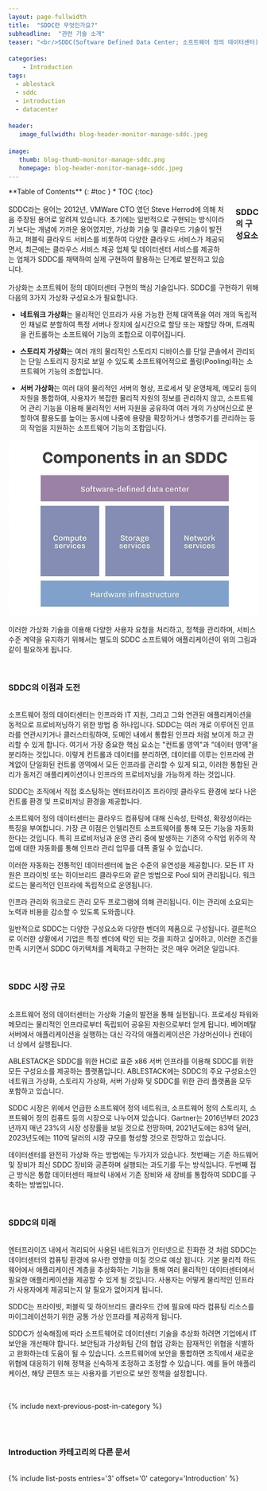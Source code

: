 ```yaml
---
layout: page-fullwidth
title:  "SDDC란 무엇인가요?"
subheadline:  "관련 기술 소개"
teaser: "<br/>SDDC(Software Defined Data Center; 소프트웨어 정의 데이터센터)는 네트워킹, 스토리지, CPU 및 보안과 같은 모든 인프라 요소가 가상화 되어 서비스로 제공되는 인프라입니다. 배포, 운영, 프로비저닝 및 구성은 하드웨어로부터 분리되어 소프트웨어를 통해 이루어집니다. 이러한 기능은 모두 소프트웨어 인텔리전스를 통해 구현됩니다. "

categories:
    - Introduction
tags:
  - ablestack
  - sddc
  - introduction
  - datacenter

header:
   image_fullwidth: blog-header-monitor-manage-sddc.jpeg

image:
   thumb: blog-thumb-monitor-manage-sddc.png
   homepage: blog-header-monitor-manage-sddc.jpeg
---
```


<div class="row">
<div class="medium-4 medium-push-8 columns" markdown="1">
  <div class="panel radius" markdown="1">
  **Table of Contents**
  {: #toc }
  *  TOC
  {:toc}
  </div>
</div><!-- /.medium-4.columns -->

<div class="medium-8 medium-pull-4 columns" markdown="1">
<br/>
SDDC라는 용어는 2012년, VMWare CTO 였던 Steve Herrod에 의해 처음 주장된 용어로 알려져 있습니다. 초기에는 일반적으로 구현되는 방식이라기 보다는 개념에 가까운 용어였지만, 가상화 기술 및 클라우드 기술이 발전하고, 퍼블릭 클라우드 서비스를 비롯하여 다양한 클라우드 서비스가 제공되면서, 최근에는 클라우스 서비스 제공 업체 및 데이터센터 서비스를 제공하는 업체가 SDDC를 채택하여 실제 구현하여 활용하는 단계로 발전하고 있습니다. 

### SDDC의 구성요소
</div>
</div>

<br/>
가상화는 소프트웨어 정의 데이터센터 구현의 핵심 기술입니다. SDDC를 구현하기 위해 다음의 3가지 가상화 구성요소가 필요합니다. 

  - **네트워크 가상화**는 물리적인 인프라가 사용 가능한 전체 대역폭을 여러 개의 독립적인 채널로 분할하여 특정 서버나 장치에 실시간으로 할당 또는 재할당 하며, 트래픽을 컨트롤하는 소프트웨어 기능의 조합으로 이루어집니다. 

  - **스토리지 가상화**는 여러 개의 물리적인 스토리지 디바이스를 단일 콘솔에서 관리되는 단일 스토리지 장치로 보일 수 있도록 소프트웨어적으로 풀링(Pooling)하는 소프트웨어 기능의 조합입니다. 

  - **서버 가상화**는 여러 대의 물리적인 서버의 형상, 프로세서 및 운영체제, 메모리 등의 자원을 통합하여, 사용자가 복잡한 물리적 자원의 정보를 관리하지 않고, 소프트웨어 관리 기능을 이용해 물리적인 서버 자원을 공유하여 여러 개의 가상머신으로 분할하여 활용도를 높이는 동시에 나중에 용량을 확장하거나 생명주기를 관리하는 등의 작업을 지원하는 소프트웨어 기능의 조합입니다. 

<div class="row" style="text-align: center;">
   <img src="/images/sddc-components.png">
</div>

이러한 가상화 기술을 이용해 다양한 사용자 요청을 처리하고, 정책을 관리하며, 서비스 수준 계약을 유지하기 위해서는 별도의 SDDC 소프트웨어 애플리케이션이 위의 그림과 같이 필요하게 됩니다. 

<br/>

### SDDC의 이점과 도전
<br/>
소프트웨어 정의 데이터센터는 인프라와 IT 지원, 그리고 그와 연관된 애플리케이션을 동적으로 프로비저닝하기 위한 방법 중 하나입니다. SDDC는 여러 개로 이루어진 인프라를 연관시키거나 클러스터링하여, 도메인 내에서 통합된 인프라 처럼 보이게 하고 관리할 수 있게 합니다. 여기서 가장 중요한 핵심 요소는 "컨트롤 영역"과 "데이터 영역"을 분리하는 것입니다. 이렇게 컨트롤과 데이터를 분리하면, 데이터를 이루는 인프라에 관계없이 단일화된 컨트롤 영역에서 모든 인프라를 관리할 수 있게 되고, 이러한 통합된 관리가 동저긴 애플리케이션이나 인프라의 프로비저닝을 가능하게 하는 것입니다. 

SDDC는 조직에서 직접 호스팅하는 엔터프라이즈 프라이빗 클라우드 환경에 보다 나은 컨트롤 환경 및 프로비저닝 환경을 제공합니다. 

소프트웨어 정의 데이터센터는 클라우드 컴퓨팅에 대해 신속성, 탄력성, 확장성이라는 특징을 부여합니다. 가장 큰 이점은 인텔리전트 소프트웨어를 통해 모든 기능을 자동화 한다는 것입니다. 특히 프로비저닝과 운영 관리 중에 발생하는 기존의 수작업 위주의 작업에 대한 자동화를 통해 인프라 관리 업무를 대폭 줄일 수 있습니다. 

이러한 자동화는 전통적인 데이터센터에 높은 수준의 유연성을 제공합니다. 모든 IT 자원은 프라이빗 또는 하이브리드 클라우드와 같은 방법으로 Pool 되어 관리됩니다. 워크로드는 물리적인 인프라에 독립적으로 운영됩니다. 

인프라 관리와 워크로드 관리 모두 프로그램에 의해 관리됩니다. 이는 관리에 소요되는 노력과 비용을 감소할 수 있도록 도와줍니다. 

일반적으로 SDDC는 다양한 구성요소와 다양한 벤더의 제품으로 구성됩니다. 결론적으로 이러한 상황에서 기업은 특정 벤더에 락인 되는 것을 피하고 싶어하고, 이러한 조건을 만족 시키면서 SDDC 아키텍처를 계획하고 구현하는 것은 매우 어려운 일입니다. 

<br/>

### SDDC 시장 규모
<br/>
소프트웨어 정의 데이터센터는 가상화 기술의 발전을 통해 실현됩니다. 프로세싱 파워와 메모리는 물리적인 인프라로부터 독립되어 공유된 자원으로부터 얻게 됩니다. 베어메탈 서버에서 애플리케이션을 실행하는 대신 각각의 애플리케이션은 가상머신이나 컨테이너 상에서 실행됩니다. 

ABLESTACK은 SDDC를 위한 HCI로 표준 x86 서버 인프라를 이용해 SDDC를 위한 모든 구성요소를 제공하는 플랫폼입니다. ABLESTACK에는 SDDC의 주요 구성요소인 네트워크 가상화, 스토리지 가상화, 서버 가상화 및 SDDC를 위한 관리 플랫폼을 모두 포함하고 있습니다. 

SDDC 시장은 위에서 언급한 소프트웨어 정의 네트워크, 소프트웨어 정의 스토리지, 소프트웨어 정의 컴퓨트 등의 시장으로 나누어져 있습니다. Gartner는 2016년부터 2023년까지 매년 23%의 시장 성장률을 보일 것으로 전망하며, 2021년도에는 83억 달러, 2023년도에는 110억 달러의 시장 규모를 형성할 것으로 전망하고 있습니다. 

데이터센터를 완전히 가상화 하는 방법에는 두가지가 있습니다. 첫번째는 기존 하드웨어 및 장비가 최신 SDDC 장비와 공존하며 실행되는 과도기를 두는 방식입니다. 두번째 접근 방식은 통합 데이터센터 패브릭 내에서 기존 장비와 새 장비를 통합하여 SDDC를 구축하는 방법입니다. 

<br/>

### SDDC의 미래
<br/>
엔터프라이즈 내에서 격리되어 사용된 네트워크가 인터넷으로 진화한 것 처럼 SDDC는 데이터센터의 컴퓨팅 환경에 유사한 영향을 미칠 것으로 예상 됩니다. 기본 물리적 하드웨어에서 애플리케이션 계층을 추상화하는 기능을 통해 여러 물리적인 데이터센터에서 필요한 애플리케이션을 제공할 수 있게 될 것입니다. 사용자는 어떻게 물리적인 인프라가 사용자에게 제공되는지 알 필요가 없어지게 됩니다. 

SDDC는 프라이빗, 퍼블릭 및 하이브리드 클라우드 간에 필요에 따라 컴퓨팅 리소스를 마이그레이션하기 위한 공통 가상 인프라를 제공하게 됩니다. 

SDDC가 성숙해짐에 따라 소프트웨어로 데이터센터 기술을 추상화 하려면 기업에서 IT 보안을 개선해야 합니다. 보안팀과 가상화팀 간의 협업 강화는 잠재적인 위협을 식별하고 완화하는데 도움이 될 수 있습니다. 소프트웨어에 보안을 통합하면 조직에서 새로운 위협에 대응하기 위해 정책을 신속하게 조정하고 조정할 수 있습니다. 예를 들어 애플리케이션, 해당 콘텐츠 또는 사용자를 기반으로 보안 정책을 설정합니다. 

<br/><br/>
{% include next-previous-post-in-category %}

<br/><br/>
<h3>Introduction 카테고리의 다른 문서</h3>
<br/>
{% include list-posts entries='3' offset='0' category='Introduction' %}